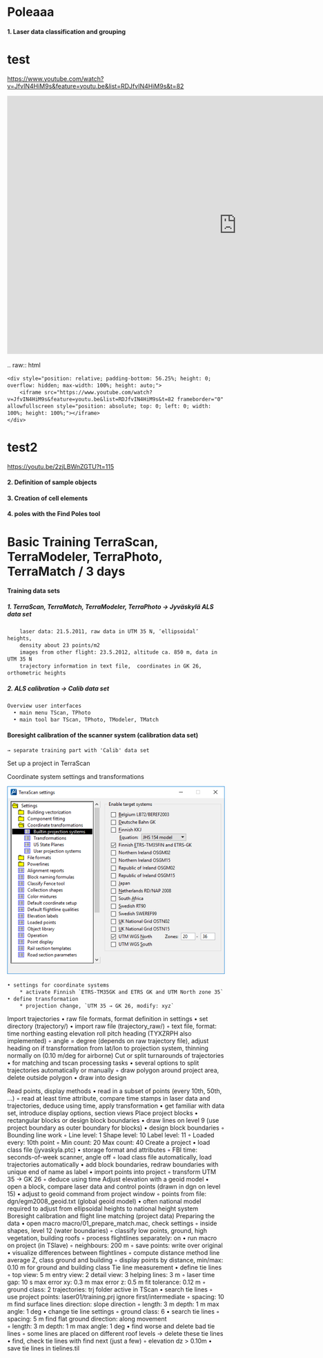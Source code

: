 # Poleaaa
#### 1. Laser data classification and grouping

test
==============

https://www.youtube.com/watch?v=JfvIN4HiM9s&feature=youtu.be&list=RDJfvIN4HiM9s&t=82

<dl>      
  <iframe id='test1' name='part1' width="1062" height="597" src="https://www.youtube.com/embed/CVNTzl544y0?start=225&end=268;rel=0&amp;showinfo=0" frameborder="0" allow="autoplay; encrypted-media" allowfullscreen></iframe>
    </div> </dl>


.. raw:: html

    <div style="position: relative; padding-bottom: 56.25%; height: 0; overflow: hidden; max-width: 100%; height: auto;">
        <iframe src="https://www.youtube.com/watch?v=JfvIN4HiM9s&feature=youtu.be&list=RDJfvIN4HiM9s&t=82 frameborder="0" allowfullscreen style="position: absolute; top: 0; left: 0; width: 100%; height: 100%;"></iframe>
    </div>
test2
==============
https://youtu.be/2zjLBWnZGTU?t=115

#### 2. Definition of sample objects
#### 3. Creation of cell elements
#### 4. poles with the Find Poles tool





Basic Training TerraScan, TerraModeler, TerraPhoto, TerraMatch / 3 days
==============

#### Training data sets
##### 1. TerraScan, TerraMatch, TerraModeler, TerraPhoto → Jyväskylä ALS data set
		laser data: 21.5.2011, raw data in UTM 35 N, ″ellipsoidal″ heights,
		density about 23 points/m2
		images from other flight: 23.5.2012, altitude ca. 850 m, data in UTM 35 N
		trajectory information in text file,  coordinates in GK 26, orthometric heights
##### 2. ALS calibration → Calib data set
    Overview user interfaces
      • main menu TScan, TPhoto
      • main tool bar TScan, TPhoto, TModeler, TMatch
      
#### Boresight calibration of the scanner system (calibration data set)

    → separate training part with 'Calib' data set

Set up a project in TerraScan

Coordinate system settings and transformations

![image](img/test.png)

    • settings for coordinate systems
        * activate Finnish `ETRS-TM35GK and ETRS GK and UTM North zone 35`
    • define transformation
        * projection change, `UTM 35 → GK 26, modify: xyz`
	
Import trajectories
    • raw file formats, format definition in settings
    • set directory (trajectory/)
    • import raw file (trajectory_raw/)
        ◦ text file, format: time northing easting elevation roll pitch heading (TYXZRPH also implemented)
        ◦ angle = degree (depends on raw trajectory file), adjust heading on if transformation from lat/lon to projection system, thinning normally on (0.10 m/deg for airborne)
Cut or split turnarounds of trajectories
    • for matching and tscan processing tasks
    • several options to split trajectories automatically or manually
        ◦ draw polygon around project area, delete outside polygon
    • draw into design



Read points, display methods
    • read in a subset of points (every 10th, 50th, …)
        ◦ read at least time attribute, compare time stamps in laser data and trajectories, deduce using time, apply transformation
    • get familiar with data set, introduce display options, section views
Place project blocks
    • rectangular blocks or design block boundaries
    • draw lines on level 9 (use project boundary as outer boundary for blocks)
    • design block boundaries
        ◦ Bounding line work
        ◦ Line level: 1	Shape level: 10	Label level: 11
        ◦ Loaded every: 10th point
        ◦ Min count: 20	Max count: 40
Create a project
    • load class file (jyvaskyla.ptc)
    • storage format and attributes
        ◦ FBI		time: seconds-of-week		scanner, angle off
        ◦ load class file automatically, load trajectories automatically
    • add block boundaries, redraw boundaries with unique end of name as label
    • import points into project
        ◦ transform UTM 35 → GK 26
        ◦ deduce using time
Adjust elevation with a geoid model
    • open a block, compare laser data and control points (drawn in dgn on level 15)
    • adjust to geoid command from project window
        ◦ points from file: dgn/egm2008_geoid.txt (global geoid model)
    • often national model required to adjust from ellipsoidal heights to national height system
Boresight calibration and flight line matching (project data)
Preparing the data
    • open macro macro/01_prepare_match.mac, check settings
        ◦ inside shapes, level 12 (water boundaries)
        ◦ classify low points, ground, high vegetation, building roofs
        ◦ process flightlines separately: on
    • run macro on project (in TSlave)
        ◦ neighbours: 200 m 
        ◦ save points: write over original
    • visualize differences between flightlines
        ◦ compute distance method line average Z, class ground and building
        ◦ display points by distance, min/max: 0.10 m for ground and building class
Tie line measurement
    • define tie lines
        ◦ top view: 5 m	entry view: 2	detail view: 3	helping lines: 3 m
        ◦ laser time gap: 10 s	max error xy: 0.3 m	max error z: 0.5 m	fit tolerance: 0.12 m
        ◦ ground class: 2	trajectories: trj folder active in TScan
    • search tie lines
        ◦ use project points: laser01/training.prj		ignore first/intermediate
        ◦ spacing: 10 m	find surface lines	direction: slope direction
        ◦ length: 3 m		depth: 1 m		max angle: 1 deg
    • change tie line settings
        ◦ ground class: 6
    • search tie lines
        ◦ spacing: 5 m	find flat ground	direction: along movement	
        ◦ length: 3 m		depth: 1 m		max angle: 1 deg
    • find worse and delete bad tie lines
        ◦ some lines are placed on different roof levels → delete these tie lines
    • find, check tie lines with find next (just a few)
        ◦ elevation dz > 0.10m
    • save tie lines in tielines.til

